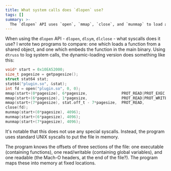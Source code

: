 ```yaml
---
title: What system calls does `dlopen` use?
tags: []
summary: >-
  The `dlopen` API uses `open`, `mmap`, `close`, and `munmap` to load a shared object file into memory, without requiring any special syscalls.
---
```


When using the `dlopen` API - `dlopen`, `dlsym`, `dlclose` - what syscalls does it use?
I wrote two programs to compare:
one which loads a function from a shared object,
and one which embeds the function in the main binary.
Using `dtruss` to log system calls, the dynamic-loading version does something like this:

```c
void* start = 0x10EA52000;
size_t pagesize = getpagesize();
struct stat64 stat;
stat64("plugin.so", &stat);
int fd = open("plugin.so", 0, 0);
mmap(start+(0*pagesize), 6*pagesize,               PROT_READ|PROT_EXEC,  MAP_FIXED|MAP_PRIVATE, fd, 0*pagesize);
mmap(start+(6*pagesize), 1*pagesize,               PROT_READ|PROT_WRITE, MAP_FIXED|MAP_PRIVATE, fd, 1*pagesize);
mmap(start+(7*pagesize), stat.off_t - 7*pagesize,  PROT_READ,            MAP_FIXED|MAP_PRIVATE, fd, 2*pagesize);
close(fd);
munmap(start+(0*pagesize), 4096);
munmap(start+(6*pagesize), 4096);
munmap(start+(7*pagesize), 4096);
```

It's notable that this does not use any special syscalls.
Instead, the program uses standard UNIX syscalls to put the file in memory.

The program knows the offsets of three sections of the file:
one executable (containing functions),
one read/writable (containing global variables),
and one readable (the Mach-O headers, at the end of the file?).
The program maps these into memory at fixed locations.
